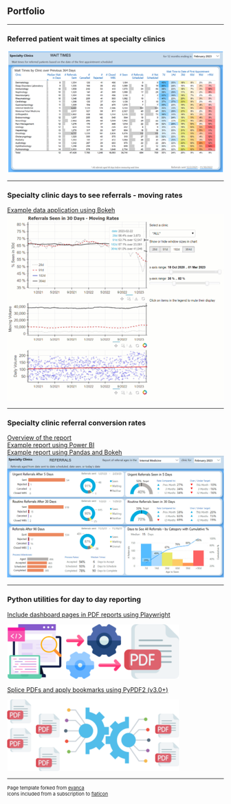 ## Portfolio

---

### Referred patient wait times at specialty clinics

<a href="/clinic-wait-powerbi/clinic_wait_report">
    <img src="images/clinic_wait_report.jpg?raw=true" alt="Picture of clinic wait time report"/>
</a>

---

### Specialty clinic days to see referrals - moving rates

[Example data application using Bokeh](https://907sjl.github.io/moving-rates-bokeh/)<br>
<a href="/moving-rates-bokeh">
  <img src="images/moving_rates_app.gif?raw=true" alt="Animated GIF: Moving rates data app"/> 
</a> 

---

### Specialty clinic referral conversion rates 

[Overview of the report](/referrals_report)<br>
[Example report using Power BI](https://907sjl.github.io/referrals_powerbi/)<br>
[Example report using Pandas and Bokeh](https://907sjl.github.io/referrals-bokeh/)<br>
<a href="/referrals_report">
  <img src="images/internal_med_referrals.jpg?raw=true" alt="Picture of referral conversion process report"/> 
</a>

---

### Python utilities for day to day reporting

[Include dashboard pages in PDF reports using Playwright](https://github.com/907sjl/page-capture-utility)<br>
<p><a href="https://github.com/907sjl/page-capture-utility">
  <img src="images/page_capture_utility.svg?raw=true" width="400" alt="SVG image: icon for the Page Capture Utility repo"/> 
</a></p>    

[Splice PDFs and apply bookmarks using PyPDF2 (v3.0+)](https://github.com/907sjl/pdf-splicer)<br>
<p><a href="https://github.com/907sjl/pdf-splicer">
  <img src="images/pdf_splicer.svg?raw=true" width="400" alt="SVG image: icon for the PDF Splicer repo"/> 
</a></p>    





---
<p style="font-size:11px">Page template forked from <a href="https://github.com/evanca/quick-portfolio">evanca</a><br>
Icons included from a subscription to <a href="https://www.flaticon.com/">flaticon</a></p>
<!-- Remove above link if you don't want to attibute -->
